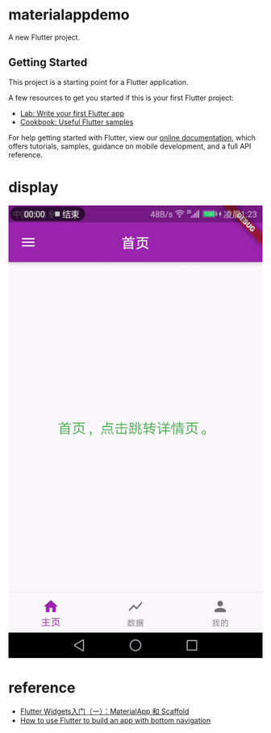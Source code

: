 # materialappdemo

A new Flutter project.

## Getting Started

This project is a starting point for a Flutter application.

A few resources to get you started if this is your first Flutter project:

- [Lab: Write your first Flutter app](https://flutter.dev/docs/get-started/codelab)
- [Cookbook: Useful Flutter samples](https://flutter.dev/docs/cookbook)

For help getting started with Flutter, view our
[online documentation](https://flutter.dev/docs), which offers tutorials,
samples, guidance on mobile development, and a full API reference.


# display

![](./assets/materialappdemo.gif)


# reference

* [Flutter Widgets入门（一）：MaterialApp 和 Scaffold](https://zhuanlan.zhihu.com/p/58782294)
* [How to use Flutter to build an app with bottom navigation](https://willowtreeapps.com/ideas/how-to-use-flutter-to-build-an-app-with-bottom-navigation)